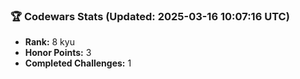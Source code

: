 ### 🏆 Codewars Stats (Updated: 2025-03-16 10:07:16 UTC)

- **Rank:** 8 kyu
- **Honor Points:** 3
- **Completed Challenges:** 1
